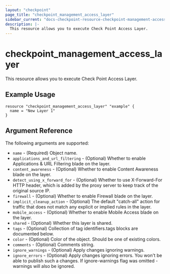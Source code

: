 ```yaml
---
layout: "checkpoint"
page_title: "checkpoint_management_access_layer"
sidebar_current: "docs-checkpoint-resource-checkpoint-management-access-layer"
description: |-
  This resource allows you to execute Check Point Access Layer.
---
```


# checkpoint_management_access_layer

This resource allows you to execute Check Point Access Layer.

## Example Usage


```hcl
resource "checkpoint_management_access_layer" "example" {
  name = "New Layer 1"
}
```

## Argument Reference

The following arguments are supported:

* `name` - (Required) Object name. 
* `applications_and_url_filtering` - (Optional) Whether to enable Applications & URL Filtering blade on the layer. 
* `content_awareness` - (Optional) Whether to enable Content Awareness blade on the layer. 
* `detect_using_x_forward_for` - (Optional) Whether to use X-Forward-For HTTP header, which is added by the  proxy server to keep track of the original source IP. 
* `firewall` - (Optional) Whether to enable Firewall blade on the layer. 
* `implicit_cleanup_action` - (Optional) The default "catch-all" action for traffic that does not match any explicit or implied rules in the layer. 
* `mobile_access` - (Optional) Whether to enable Mobile Access blade on the layer. 
* `shared` - (Optional) Whether this layer is shared. 
* `tags` - (Optional) Collection of tag identifiers.tags blocks are documented below.
* `color` - (Optional) Color of the object. Should be one of existing colors. 
* `comments` - (Optional) Comments string. 
* `ignore_warnings` - (Optional) Apply changes ignoring warnings. 
* `ignore_errors` - (Optional) Apply changes ignoring errors. You won't be able to publish such a changes. If ignore-warnings flag was omitted - warnings will also be ignored. 
